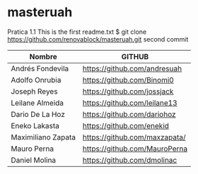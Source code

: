 # masteruah
Pratica 1.1
This is the first readme.txt 
$ git clone https://github.com/renovablock/masteruah.git
second commit

| Nombre             | GITHUB                        |
|--------------------|-------------------------------|
| Andrés Fondevila   | https://github.com/andresuah  |
| Adolfo Onrubia     | https://github.com/Binomi0    |
| Joseph Reyes       | https://github.com/jossjack   |
| Leilane Almeida    | https://github.com/leilane13  |
| Dario De La Hoz    | https://github.com/dariohoz   |
| Eneko Lakasta      | https://github.com/enekid     |
| Maximiliano Zapata | https://github.com/maxzapata/ |
| Mauro Perna        | https://github.com/MauroPerna |
| Daniel Molina      | https://github.com/dmolinac   |
